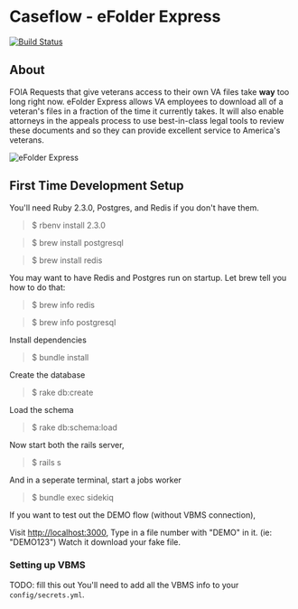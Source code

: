 # Caseflow - eFolder Express
[![Build Status](https://travis-ci.org/department-of-veterans-affairs/caseflow-efolder.svg?branch=master)](https://travis-ci.org/department-of-veterans-affairs/caseflow-efolder)

## About

FOIA Requests that give veterans access to their own VA files take **way** too long right now. eFolder Express allows VA employees to download all of a veteran's files in a fraction of the time it currently takes. It will also enable attorneys in the appeals process to use best-in-class legal tools to review these documents and so they can provide excellent service to America's veterans.

![](screenshot.png "eFolder Express")

## First Time Development Setup

You'll need Ruby 2.3.0, Postgres, and Redis if you don't have them.

> $ rbenv install 2.3.0

> $ brew install postgresql

> $ brew install redis

You may want to have Redis and Postgres run on startup. Let brew tell you how to do that:

> $ brew info redis

> $ brew info postgresql

Install dependencies

> $ bundle install

Create the database

> $ rake db:create

Load the schema

> $ rake db:schema:load

Now start both the rails server,

> $ rails s

And in a seperate terminal, start a jobs worker

> $ bundle exec sidekiq

If you want to test out the DEMO flow (without VBMS connection),

Visit [http://localhost:3000](),
Type in a file number with "DEMO" in it. (ie: "DEMO123")
Watch it download your fake file.


### Setting up VBMS

TODO: fill this out
You'll need to add all the VBMS info to your `config/secrets.yml`.
